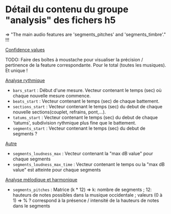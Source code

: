 # Détail du contenu du groupe "analysis" des fichers h5

=> "The main audio features are 'segments_pitches' and 'segments_timbre'." !!!

<u>Confidence values</u>

TODO: Faire des boîtes à moustache pour visualiser la précision / pertinence de la feature correspondante. Pour le total (toutes les musiques). Et unique !

<u>Analyse rythmique</u>

- `bars_start` : Début d'une mesure. Vecteur contenant le temps (sec) où chaque nouvelle mesure commence.
- `beats_start` : Vecteur contenant le temps (sec) de chaque battement.
- `sections_start` : Vecteur contenant le temps (sec) du debut de chaque nouvelle sections(couplet, refrains, pont,...).
- `tatums_start` : Vecteur contenant le temps (sec) du debut de chaque 'tatums', subdivision rythmique plus fine que le battement.
- `segments_start` : Vecteur contenant le temps (sec) du debut de segments ?

<u>Autre</u>

- `segments_loudness_max` : Vecteur contenant la "max dB value" pour chaque segments
- `segments_loudness_max_time` : Vecteur contenant le temps ou la "max dB value" est atteinte pour chaque segments

<u>Analyse mélodique et harmonique</u>

- `segments_pitches` : Matrice (k \* 12) => k: nombre de segments ; 12: hauteurs de notes possibles dans la musique occidentale ; valeurs (0 à 1) => % ? correspond à la présence / intensité de la hauteurs de notes dans le segments

